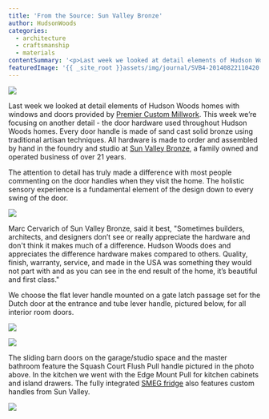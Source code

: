 ```yaml
---
title: 'From the Source: Sun Valley Bronze'
author: HudsonWoods
categories:
  - architecture
  - craftsmanship
  - materials
contentSummary: '<p>Last week we looked at detail elements of Hudson Woods homes with windows and doors provided by Premier Custom Millwork. This week we’re focusing on another detail - the door hardware used throughout Hudson Woods homes. Every door handle is made of sand cast solid bronze using traditional artisan techniques. All hardware is made to order and assembled by hand in the foundry and studio at Sun Valley Bronze, a family owned and operated business of over 21 years.</p>'
featuredImage: '{{ _site_root }}assets/img/journal/SVB4-20140822110420.jpg'
---
```

<p><img src="/assets/img/journal/SVB4.jpg"></p><p>Last week we looked at detail elements of Hudson Woods homes with windows and doors provided by&nbsp;<a href="http://hudsonwoods.com/blog/from-the-source-premier-custom-millwork" target="_blank">Premier Custom Millwork</a>. This week we’re focusing on another detail - the door hardware used throughout Hudson Woods homes. Every door handle is made of sand cast solid bronze using traditional artisan techniques. All hardware is made to order and assembled by hand in the foundry and studio at&nbsp;<a href="http://www.sunvalleybronze.com" target="_blank">Sun Valley Bronze</a>, a family owned and operated business of over 21 years.</p><p>The attention to detail has truly made a difference with most people commenting on the door handles when they visit the home. The holistic sensory experience is a fundamental element of the design down to every swing of the door.</p><p><img src="/assets/img/journal/SVB.jpg"></p><p>Marc Cervarich of Sun Valley Bronze, said it best, "Sometimes builders, architects, and designers don’t see or really appreciate the hardware and don't think it makes much of a difference. Hudson Woods does and appreciates the difference hardware makes compared to others. Quality, finish, warranty, service, and made in the USA was something they would not part with and as you can see in the end result of the home, it’s beautiful and first class."</p><p>We choose the flat lever handle mounted on a gate latch passage set for the Dutch door at the entrance and tube lever handle, pictured below, for all interior room doors.&nbsp;</p><p><img src="/assets/img/journal/SVB3.jpg"></p><p><img src="/assets/img/journal/SVB6-20140822112940.jpg"></p><p>The sliding barn doors on the garage/studio space and the master bathroom feature the&nbsp;Squash Court Flush Pull handle&nbsp;pictured in the photo above. In the kitchen we went with the Edge Mount Pull for kitchen cabinets and island drawers. The fully&nbsp;integrated&nbsp;<a href="http://hudsonwoods.com/blog/design-inspiration-from-an-icon" target="_blank">SMEG fridge</a> also features custom handles from Sun Valley.&nbsp;</p><p><img src="/assets/img/journal/SVB7-20140822114417.jpg"></p>